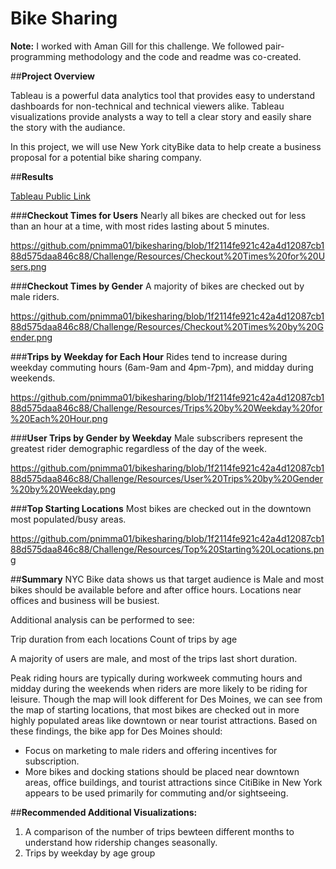 # Bike Sharing

**Note:**
I worked with Aman Gill for this challenge. We followed pair-programming methodology and the code and readme was co-created.


##**Project Overview**

Tableau is a powerful data analytics tool that provides easy to understand dashboards for non-technical and technical viewers alike. Tableau visualizations provide analysts a way to tell a clear story and easily share the story with the audiance.

In this project, we will use New York cityBike data to help create a business proposal for a potential bike sharing company.

##**Results**

[Tableau Public Link](https://public.tableau.com/app/profile/puneeth.nimmagadda/viz/NYC_CitiBike_Challenge_16492080735910/Story1)


###**Checkout Times for Users**
Nearly all bikes are checked out for less than an hour at a time, with most rides lasting about 5 minutes.

https://github.com/pnimma01/bikesharing/blob/1f2114fe921c42a4d12087cb188d575daa846c88/Challenge/Resources/Checkout%20Times%20for%20Users.png

###**Checkout Times by Gender**
A majority of bikes are checked out by male riders.

https://github.com/pnimma01/bikesharing/blob/1f2114fe921c42a4d12087cb188d575daa846c88/Challenge/Resources/Checkout%20Times%20by%20Gender.png


###**Trips by Weekday for Each Hour**
Rides tend to increase during weekday commuting hours (6am-9am and 4pm-7pm), and midday during weekends.

https://github.com/pnimma01/bikesharing/blob/1f2114fe921c42a4d12087cb188d575daa846c88/Challenge/Resources/Trips%20by%20Weekday%20for%20Each%20Hour.png


###**User Trips by Gender by Weekday**
Male subscribers represent the greatest rider demographic regardless of the day of the week.


https://github.com/pnimma01/bikesharing/blob/1f2114fe921c42a4d12087cb188d575daa846c88/Challenge/Resources/User%20Trips%20by%20Gender%20by%20Weekday.png


###**Top Starting Locations**
Most bikes are checked out in the downtown most populated/busy areas.

https://github.com/pnimma01/bikesharing/blob/1f2114fe921c42a4d12087cb188d575daa846c88/Challenge/Resources/Top%20Starting%20Locations.png

##**Summary**
NYC Bike data shows us that target audience is Male and most bikes should be available before and after office hours. Locations near offices and business will be busiest.

Additional analysis can be performed to see:

Trip duration from each locations
Count of trips by age

A majority of users are male, and most of the trips last short duration.

Peak riding hours are typically during workweek commuting hours and midday during the weekends when riders are more likely to be riding for leisure.
Though the map will look different for Des Moines, we can see from the map of starting locations, that most bikes are checked out in more highly populated areas like downtown or near tourist attractions.
Based on these findings, the bike app for Des Moines should:

-   Focus on marketing to male riders and offering incentives for subscription.
-   More bikes and docking stations should be placed near downtown areas, office buildings, and tourist attractions since CitiBike in New York appears to be used   primarily for commuting and/or sightseeing.

##**Recommended Additional Visualizations:**

1.  A comparison of the number of trips bewteen different months to understand how ridership changes seasonally.
2.  Trips by weekday by age group